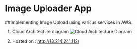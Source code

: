 # Image Uploader App

##Implementing Image Upload using various services in AWS. 
1. Cloud Architecture diagram
![Cloud Architecture Diagram](https://github.com/DanWijaya/ImageUploader/assets/32335870/ec4d1d77-cb82-43d8-981f-2981aa146c5a)

   
2. Hosted on : http://13.214.241.112/



